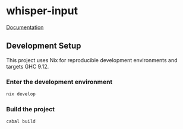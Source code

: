 # whisper-input

[Documentation](https://github.com/abhigya-maskay/whisper-input-docs)

## Development Setup

This project uses Nix for reproducible development environments and targets GHC 9.12.

### Enter the development environment
```bash
nix develop
```

### Build the project
```bash
cabal build
```
